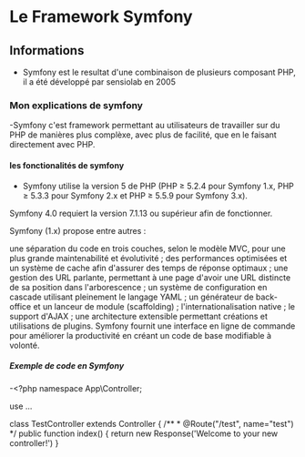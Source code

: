 # Le Framework Symfony

## Informations
- Symfony est le resultat d'une combinaison de plusieurs composant PHP, il a été développé par sensiolab en 2005

### Mon explications de symfony
-Symfony c'est framework permettant au utilisateurs de travailler sur du PHP de manières plus complèxe, avec plus de facilité, que en le faisant directement avec PHP.

#### les fonctionalités de symfony
- Symfony utilise la version 5 de PHP (PHP ≥ 5.2.4 pour Symfony 1.x, PHP ≥ 5.3.3 pour Symfony 2.x et PHP ≥ 5.5.9 pour Symfony 3.x).

Symfony 4.0 requiert la version 7.1.13 ou supérieur afin de fonctionner.

Symfony (1.x) propose entre autres :

une séparation du code en trois couches, selon le modèle MVC, pour une plus grande maintenabilité et évolutivité ;
des performances optimisées et un système de cache afin d'assurer des temps de réponse optimaux ;
une gestion des URL parlante, permettant à une page d'avoir une URL distincte de sa position dans l'arborescence ;
un système de configuration en cascade utilisant pleinement le langage YAML ;
un générateur de back-office et un lanceur de module (scaffolding) ;
l'internationalisation native ;
le support d'AJAX ;
une architecture extensible permettant créations et utilisations de plugins.
Symfony fournit une interface en ligne de commande pour améliorer la productivité en créant un code de base modifiable à volonté. 

##### Exemple de code en Symfony
-<?php
namespace App\Controller;
 
use ...
 
class TestController extends Controller
{
    /**
    * @Route("/test", name="test")
    */
    public function index()
    {
        return new Response('Welcome to your new controller!')
    }